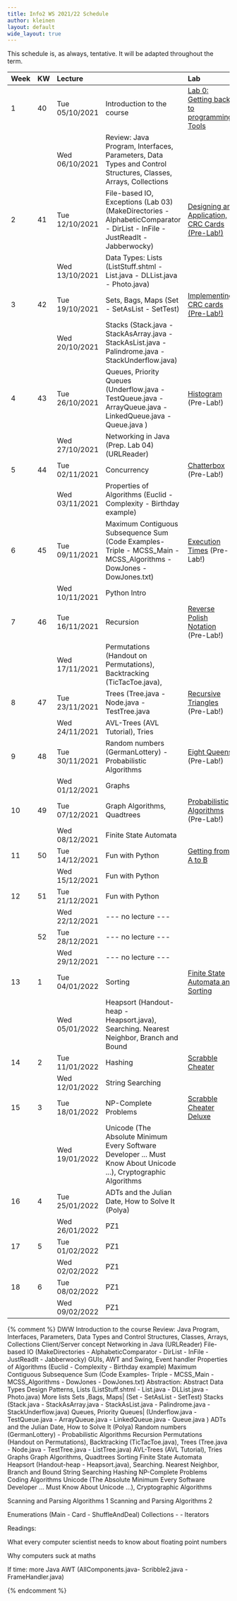 ```yaml
---
title: Info2 WS 2021/22 Schedule
author: kleinen
layout: default
wide_layout: true
---
```


This schedule is, as always, tentative. It will be adapted throughout the term.


| Week | KW | Lecture        |                                                                                                                           | Lab                                                              |  |
|:-----|:---|:---------------|:--------------------------------------------------------------------------------------------------------------------------|:-----------------------------------------------------------------|:-|
| 1    | 40 | Tue 05/10/2021 | Introduction to the course                                                                                                | [Lab 0: Getting back to programming, Tools]()                    |  |
|      |    | Wed 06/10/2021 | Review: Java Program, Interfaces, Parameters, Data Types and Control Structures, Classes, Arrays, Collections             |                                                                  |  |
| 2    | 41 | Tue 12/10/2021 | File-based IO, Exceptions (Lab 03) (MakeDirectories - AlphabeticComparator - DirList - InFile - JustReadIt - Jabberwocky) | [Designing an Application, CRC Cards (Pre-Lab!)](../labs/lab-01) |  |
|      |    | Wed 13/10/2021 | Data Types: Lists (ListStuff.shtml - List.java - DLList.java - Photo.java)                                                |                                                                  |  |
| 3    | 42 | Tue 19/10/2021 | Sets, Bags, Maps (Set - SetAsList - SetTest)                                                                              | [Implementing CRC cards (Pre-Lab!)](../labs/lab-02)              |  |
|      |    | Wed 20/10/2021 | Stacks (Stack.java - StackAsArray.java - StackAsList.java - Palindrome.java - StackUnderflow.java)                        |                                                                  |  |
| 4    | 43 | Tue 26/10/2021 | Queues, Priority Queues (Underflow.java - TestQueue.java - ArrayQueue.java - LinkedQueue.java - Queue.java )              | [Histogram](../labs/lab-03) (Pre-Lab!)                           |  |
|      |    | Wed 27/10/2021 | Networking in Java (Prep. Lab 04) (URLReader)                                                                             |                                                                  |  |
| 5    | 44 | Tue 02/11/2021 | Concurrency                                                                                                               | [Chatterbox](../labs/lab-04) (Pre-Lab!)                          |  |
|      |    | Wed 03/11/2021 | Properties of Algorithms (Euclid - Complexity - Birthday example)                                                         |                                                                  |  |
| 6    | 45 | Tue 09/11/2021 | Maximum Contiguous Subsequence Sum (Code Examples- Triple - MCSS_Main - MCSS_Algorithms - DowJones - DowJones.txt)        | [Execution Times](../labs/lab-05) (Pre-Lab!)                     |  |
|      |    | Wed 10/11/2021 | Python Intro                                                                                                              |                                                                  |  |
| 7    | 46 | Tue 16/11/2021 | Recursion                                                                                                                 | [Reverse Polish Notation](../labs/lab-06) (Pre-Lab!)             |  |
|      |    | Wed 17/11/2021 | Permutations (Handout on Permutations), Backtracking (TicTacToe.java),                                                    |                                                                  |  |
| 8    | 47 | Tue 23/11/2021 | Trees (Tree.java - Node.java - TestTree.java                                                                              | [Recursive Triangles](../labs/lab-07) (Pre-Lab!)                 |  |
|      |    | Wed 24/11/2021 | AVL-Trees (AVL Tutorial), Tries                                                                                           |                                                                  |  |
| 9    | 48 | Tue 30/11/2021 | Random numbers (GermanLottery) -    Probabilistic Algorithms                                                              | [Eight Queens](../labs/lab-08) (Pre-Lab!)                        |  |
|      |    | Wed 01/12/2021 | Graphs                                                                                                                    |                                                                  |  |
| 10   | 49 | Tue 07/12/2021 | Graph Algorithms, Quadtrees                                                                                               | [Probabilistic Algorithms](../labs/lab-09) (Pre-Lab!)            |  |
|      |    | Wed 08/12/2021 | Finite State Automata                                                                                                     |                                                                  |  |
| 11   | 50 | Tue 14/12/2021 | Fun with Python                                                                                                           | [Getting from A to B](../labs/lab-10)                            |  |
|      |    | Wed 15/12/2021 | Fun with Python                                                                                                           |                                                                  |  |
| 12   | 51 | Tue 21/12/2021 | Fun with Python                                                                                                           |                                                                  |  |
|      |    | Wed 22/12/2021 | --- no lecture ---                                                                                                        |                                                                  |  |
|      | 52 | Tue 28/12/2021 | --- no lecture ---                                                                                                        |                                                                  |  |
|      |    | Wed 29/12/2021 | --- no lecture ---                                                                                                        |                                                                  |  |
| 13   | 1  | Tue 04/01/2022 | Sorting                                                                                                                   | [Finite State Automata and Sorting](../labs/lab-11)              |  |
|      |    | Wed 05/01/2022 | Heapsort (Handout-heap - Heapsort.java), Searching. Nearest Neighbor, Branch and Bound                                    |                                                                  |  |
| 14   | 2  | Tue 11/01/2022 | Hashing                                                                                                                   | [Scrabble Cheater](../labs/lab-12)                               |  |
|      |    | Wed 12/01/2022 | String Searching                                                                                                          |                                                                  |  |
| 15   | 3  | Tue 18/01/2022 | NP-Complete Problems                                                                                                      | [Scrabble Cheater Deluxe](../labs/lab-13)                        |  |
|      |    | Wed 19/01/2022 | Unicode (The Absolute Minimum Every Software Developer ... Must Know About Unicode ...), Cryptographic Algorithms         |                                                                  |  |
| 16   | 4  | Tue 25/01/2022 | ADTs and the Julian Date, How to Solve It (Polya)                                                                         |                                                                  |  |
|      |    | Wed 26/01/2022 | PZ1                                                                                                                       |                                                                  |  |
| 17   | 5  | Tue 01/02/2022 | PZ1                                                                                                                       |                                                                  |  |
|      |    | Wed 02/02/2022 | PZ1                                                                                                                       |                                                                  |  |
| 18   | 6  | Tue 08/02/2022 | PZ1                                                                                                                       |                                                                  |  |
|      |    | Wed 09/02/2022 | PZ1                                                                                                                       |                                                                  |  |



{% comment %}
DWW
Introduction to the course
Review: Java Program, Interfaces, Parameters, Data Types and Control Structures, Classes, Arrays, Collections
Client/Server concept
Networking in Java (URLReader)
File-based IO (MakeDirectories - AlphabeticComparator - DirList - InFile - JustReadIt - Jabberwocky)
GUIs, AWT and Swing, Event handler
Properties of Algorithms (Euclid - Complexity - Birthday example)
Maximum Contiguous Subsequence Sum (Code Examples- Triple - MCSS_Main - MCSS_Algorithms - DowJones - DowJones.txt)
Abstraction: Abstract Data Types
Design Patterns, Lists (ListStuff.shtml - List.java - DLList.java - Photo.java)
More lists
Sets ,Bags, Maps| (Set - SetAsList - SetTest)
Stacks (Stack.java - StackAsArray.java - StackAsList.java - Palindrome.java - StackUnderflow.java)
Queues, Priority Queues| (Underflow.java - TestQueue.java - ArrayQueue.java - LinkedQueue.java - Queue.java )
ADTs and the Julian Date, How to Solve It (Polya)
Random numbers (GermanLottery) -
Probabilistic Algorithms
Recursion
Permutations (Handout on Permutations), Backtracking (TicTacToe.java), Trees (Tree.java - Node.java - TestTree.java - ListTree.java)
AVL-Trees (AVL Tutorial), Tries
Graphs
Graph Algorithms, Quadtrees
Sorting
Finite State Automata
Heapsort (Handout-heap - Heapsort.java), Searching. Nearest Neighbor, Branch and Bound
String Searching
Hashing
NP-Complete Problems
Coding Algorithms
Unicode (The Absolute Minimum Every Software Developer ... Must Know About Unicode ...), Cryptographic Algorithms



Scanning and Parsing Algorithms 1
Scanning and Parsing Algorithms 2

Enumerations (Main - Card - ShuffleAndDeal)
Collections - - Iterators


Readings:

What every computer scientist needs to know about floating point numbers

Why computers suck at maths



If time: more Java AWT
(AllComponents.java- Scribble2.java - FrameHandler.java)

{% endcomment %}
